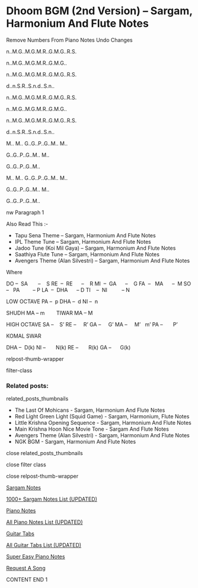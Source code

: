 
# Dhoom BGM (2nd Version) – Sargam, Harmonium And Flute Notes

Remove Numbers From Piano Notes
Undo Changes



n..M.G..M.G.M.R..G.M.G..R.S.

n..M.G..M.G.M.R..G.M.G..

n..M.G..M.G.M.R..G.M.G..R.S.

d..n.S.R..S.n.d..S.n..



n..M.G..M.G.M.R..G.M.G..R.S.

n..M.G..M.G.M.R..G.M.G..

n..M.G..M.G.M.R..G.M.G..R.S.

d..n.S.R..S.n.d..S.n..



M.. M.. G..G..P..G..M.. M..

G..G..P..G..M.. M..

G..G..P..G..M..



M.. M.. G..G..P..G..M.. M..

G..G..P..G..M.. M..

G..G..P..G..M..

nw Paragraph 1



Also Read This :-

* Tapu Sena Theme – Sargam, Harmonium And Flute Notes
* IPL Theme Tune – Sargam, Harmonium And Flute Notes
* Jadoo Tune (Koi Mil Gaya) – Sargam, Harmonium And Flute Notes
* Saathiya Flute Tune – Sargam, Harmonium And Flute Notes
* Avengers Theme (Alan Silvestri) – Sargam, Harmonium And Flute Notes

Where

DO –  SA       –    S
RE  –  RE      –    R
MI  –  GA      –    G
FA  –   MA      –  M
SO  –   PA         – P
LA  –  DHA      – D
TI    –  NI          – N

LOW OCTAVE
PA –  p
DHA –  d
NI –  n

SHUDH MA – m        TIWAR MA – M

HIGH OCTAVE
SA –    S’
RE –     R’
GA –     G’
MA –     M’   m’
PA –       P’

KOMAL SWAR

DHA –  D(k)
NI –       N(k)
RE –       R(k)
GA –      G(k)

relpost-thumb-wrapper

filter-class

### Related posts:

related_posts_thumbnails

* The Last Of Mohicans  - Sargam, Harmonium And Flute Notes
* Red Light Green Light (Squid Game) - Sargam, Harmonium, Flute Notes
* Little Krishna Opening Sequence - Sargam, Harmonium And Flute Notes
* Main Krishna Hoon Nice Movie Tone - Sargam And Flute Notes
* Avengers Theme (Alan Silvestri) - Sargam, Harmonium And Flute Notes
* NGK BGM - Sargam, Harmonium And Flute Notes

close related_posts_thumbnails

close filter class

close relpost-thumb-wrapper

[Sargam Notes](https://www.notationsworld.com/sargam-notes.html)

[1000+ Sargam Notes List (UPDATED)](https://www.notationsworld.com/all-songs-list-sargam-notes.html)

[Piano Notes](https://www.notationsworld.com/piano-notes.html)

[All Piano Notes List (UPDATED)](https://www.notationsworld.com/all-songs-list-piano-notes.html)

[Guitar Tabs](https://www.notationsworld.com/guitar-tabs.html)

[All Guitar Tabs List (UPDATED)](https://www.notationsworld.com/all-songs-list-guitar-tabs.html)

[Super Easy Piano Notes](https://studywall.in/)

[Request A Song](https://www.notationsworld.com/request-a-song.html)

CONTENT END 1

